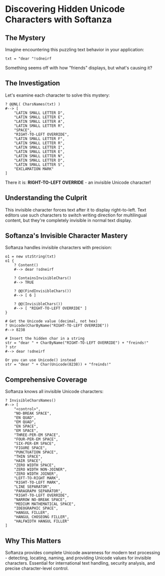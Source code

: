 # Discovering Hidden Unicode Characters with Softanza

## The Mystery

Imagine encountering this puzzling text behavior in your application:

```ring
txt = "dear ‮friends!"
```

Something seems off with how "friends" displays, but what's causing it?

## The Investigation

Let's examine each character to solve this mystery:

```ring
? @@NL( CharsNames(txt) )
#--> [
    "LATIN SMALL LETTER D",
    "LATIN SMALL LETTER E", 
    "LATIN SMALL LETTER A",
    "LATIN SMALL LETTER R",
    "SPACE",
    "RIGHT-TO-LEFT OVERRIDE",
    "LATIN SMALL LETTER F",
    "LATIN SMALL LETTER R",
    "LATIN SMALL LETTER I",
    "LATIN SMALL LETTER E",
    "LATIN SMALL LETTER N",
    "LATIN SMALL LETTER D",
    "LATIN SMALL LETTER S",
    "EXCLAMATION MARK"
]
```

There it is: **RIGHT-TO-LEFT OVERRIDE** - an invisible Unicode character!

## Understanding the Culprit

This invisible character forces text after it to display right-to-left. Text editors use such characters to switch writing direction for multilingual content, but they're completely invisible in normal text display.

## Softanza's Invisible Character Mastery

Softanza handles invisible characters with precision:

```ring
o1 = new stzString(txt)
o1 {
    ? Content()
    #--> dear ‮friends!
    
    ? ContainsInvisibleChars()
    #--> TRUE

    ? @@(FindInvisibleChars())
    #--> [ 6 ]

    ? @@(InvisibleChars())
    #--> [ "RIGHT-TO-LEFT OVERRIDE" ]
}

# Get the Unicode value (decimal, not hex)
? Unicode(CharByName("RIGHT-TO-LEFT OVERRIDE"))
#--> 8238

# Insert the hidden char in a string
str = "dear " + CharByName("RIGHT-TO-LEFT OVERRIDE") + "freinds!"
? str
#--> dear ‮friends!

Or you can use Unicode() instead
str = "dear " + Char(Unicode(8238)) + "freinds!"
```

## Comprehensive Coverage

Softanza knows all invisible Unicode characters:

```ring
? InvisibleCharsNames()
#--> [
    "<control>",
    "NO-BREAK SPACE",
    "EN QUAD",
    "EM QUAD", 
    "EN SPACE",
    "EM SPACE",
    "THREE-PER-EM SPACE",
    "FOUR-PER-EM SPACE",
    "SIX-PER-EM SPACE",
    "FIGURE SPACE",
    "PUNCTUATION SPACE",
    "THIN SPACE",
    "HAIR SPACE",
    "ZERO WIDTH SPACE",
    "ZERO WIDTH NON-JOINER",
    "ZERO WIDTH JOINER",
    "LEFT-TO-RIGHT MARK",
    "RIGHT-TO-LEFT MARK",
    "LINE SEPARATOR",
    "PARAGRAPH SEPARATOR",
    "RIGHT-TO-LEFT OVERRIDE",
    "NARROW NO-BREAK SPACE",
    "MEDIUM MATHEMATICAL SPACE",
    "IDEOGRAPHIC SPACE",
    "HANGUL FILLER",
    "HANGUL CHOSEONG FILLER",
    "HALFWIDTH HANGUL FILLER"
]
```

## Why This Matters

Softanza provides complete Unicode awareness for modern text processing - detecting, locating, naming, and providing Unicode values for invisible characters. Essential for international text handling, security analysis, and precise character-level control.